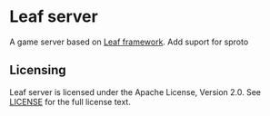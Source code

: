 Leaf server
===========
A game server based on [Leaf framework](https://github.com/name5566/leaf). Add suport for sproto

Licensing
---------

Leaf server is licensed under the Apache License, Version 2.0. See [LICENSE](https://github.com/name5566/leafserver/blob/master/LICENSE) for the full license text.
